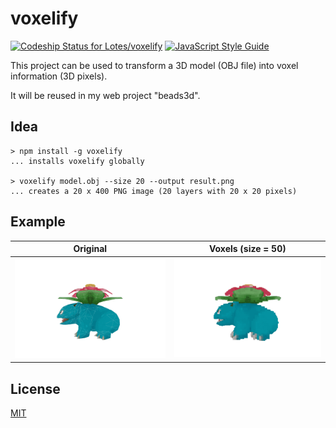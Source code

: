 # voxelify
[ ![Codeship Status for Lotes/voxelify](https://codeship.com/projects/8ed7cc00-3280-0134-875e-56e93ee34f2b/status?branch=master)](https://codeship.com/projects/164726)
[![JavaScript Style Guide](https://img.shields.io/badge/code%20style-standard-brightgreen.svg)](http://standardjs.com/)

This project can be used to transform a 3D model (OBJ file) into voxel information (3D pixels).

It will be reused in my web project "beads3d".

## Idea
```
> npm install -g voxelify
... installs voxelify globally

> voxelify model.obj --size 20 --output result.png
... creates a 20 x 400 PNG image (20 layers with 20 x 20 pixels)
```

## Example

| Original          | Voxels (size = 50)  |
| ----------------- | ------------------- |
| ![](doc/mesh.gif) | ![](doc/voxels.gif) |

## License

[MIT](LICENSE.md)
